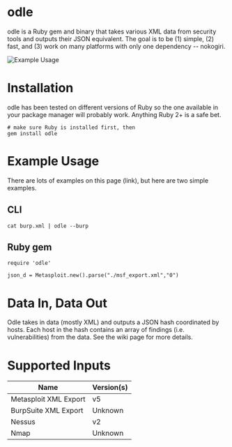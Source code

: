 # odle 

odle is a Ruby gem and binary that takes various XML data from security tools and outputs their JSON equivalent. The goal is to be (1) simple, (2) fast, and (3) work on many platforms with only one dependency -- nokogiri. 

![Example Usage](https://i.imgur.com/rhHBwew.gif)

# Installation
odle has been tested on different versions of Ruby so the one available in your package manager will probably work. Anything Ruby 2+ is a safe bet. 

```
# make sure Ruby is installed first, then
gem install odle
```

# Example Usage
There are lots of examples on this page (link), but here are two simple examples.

## CLI

```
cat burp.xml | odle --burp 
```

## Ruby gem

```
require 'odle'

json_d = Metasploit.new().parse("./msf_export.xml","0")
```

# Data In, Data Out

Odle takes in data (mostly XML) and outputs a JSON hash coordinated by hosts. Each host in the hash contains an array of findings (i.e. vulnerabilities) from the data. See the wiki page for more details. 

# Supported Inputs

| Name          			| Version(s)    |
| ------------- 			| ------------- |
| Metasploit XML Export     | v5 			|
| BurpSuite XML Export      | Unknown 		|
| Nessus        			| v2 			|
| Nmap 	        			| Unknown		|
